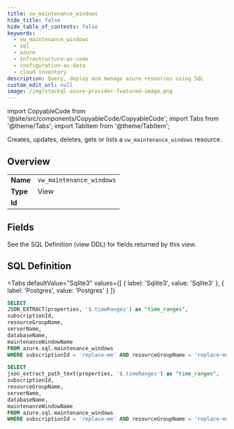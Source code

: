 ```yaml
--- 
title: vw_maintenance_windows
hide_title: false
hide_table_of_contents: false
keywords:
  - vw_maintenance_windows
  - sql
  - azure
  - infrastructure-as-code
  - configuration-as-data
  - cloud inventory
description: Query, deploy and manage azure resources using SQL
custom_edit_url: null
image: /img/stackql-azure-provider-featured-image.png
---
```


import CopyableCode from '@site/src/components/CopyableCode/CopyableCode';
import Tabs from '@theme/Tabs';
import TabItem from '@theme/TabItem';

Creates, updates, deletes, gets or lists a <code>vw_maintenance_windows</code> resource.

## Overview
<table><tbody>
<tr><td><b>Name</b></td><td><code>vw_maintenance_windows</code></td></tr>
<tr><td><b>Type</b></td><td>View</td></tr>
<tr><td><b>Id</b></td><td><CopyableCode code="azure.sql.vw_maintenance_windows" /></td></tr>
</tbody></table>

## Fields

See the SQL Definition (view DDL) for fields returned by this view.

## SQL Definition

<Tabs
defaultValue="Sqlite3"
values={[
{ label: 'Sqlite3', value: 'Sqlite3' },
{ label: 'Postgres', value: 'Postgres' }
]}
>
<TabItem value="Sqlite3">

```sql
SELECT
JSON_EXTRACT(properties, '$.timeRanges') as "time_ranges",
subscriptionId,
resourceGroupName,
serverName,
databaseName,
maintenanceWindowName
FROM azure.sql.maintenance_windows
WHERE subscriptionId = 'replace-me' AND resourceGroupName = 'replace-me' AND serverName = 'replace-me' AND databaseName = 'replace-me' AND maintenanceWindowName = 'replace-me';
```

</TabItem>
<TabItem value="Postgres">

```sql
SELECT
json_extract_path_text(properties, '$.timeRanges') as "time_ranges",
subscriptionId,
resourceGroupName,
serverName,
databaseName,
maintenanceWindowName
FROM azure.sql.maintenance_windows
WHERE subscriptionId = 'replace-me' AND resourceGroupName = 'replace-me' AND serverName = 'replace-me' AND databaseName = 'replace-me' AND maintenanceWindowName = 'replace-me';
```

</TabItem>
</Tabs>
